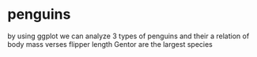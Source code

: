 # penguins
by using ggplot we can analyze 3 types of penguins and their a relation of body mass verses flipper length
Gentor are the largest species
